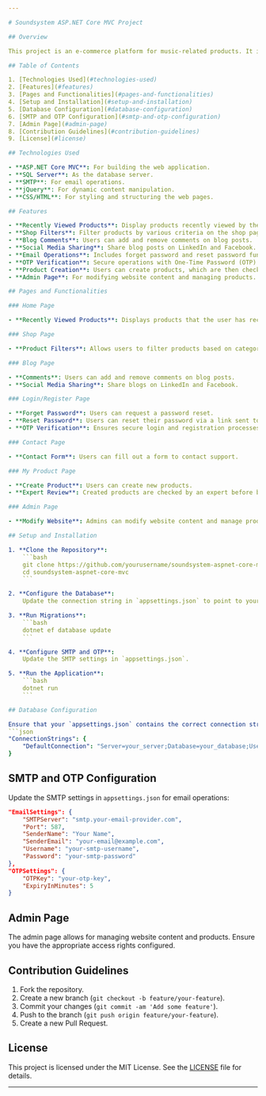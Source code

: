 ```yaml
---

# Soundsystem ASP.NET Core MVC Project

## Overview

This project is an e-commerce platform for music-related products. It includes various features like recently viewed products, filtering options, blog comments, social media sharing, email operations, OTP verification, product creation, and an admin panel for website modifications.

## Table of Contents

1. [Technologies Used](#technologies-used)
2. [Features](#features)
3. [Pages and Functionalities](#pages-and-functionalities)
4. [Setup and Installation](#setup-and-installation)
5. [Database Configuration](#database-configuration)
6. [SMTP and OTP Configuration](#smtp-and-otp-configuration)
7. [Admin Page](#admin-page)
8. [Contribution Guidelines](#contribution-guidelines)
9. [License](#license)

## Technologies Used

- **ASP.NET Core MVC**: For building the web application.
- **SQL Server**: As the database server.
- **SMTP**: For email operations.
- **jQuery**: For dynamic content manipulation.
- **CSS/HTML**: For styling and structuring the web pages.

## Features

- **Recently Viewed Products**: Display products recently viewed by the user on the home page.
- **Shop Filters**: Filter products by various criteria on the shop page.
- **Blog Comments**: Users can add and remove comments on blog posts.
- **Social Media Sharing**: Share blog posts on LinkedIn and Facebook.
- **Email Operations**: Includes forget password and reset password functionalities via SMTP.
- **OTP Verification**: Secure operations with One-Time Password (OTP) verification.
- **Product Creation**: Users can create products, which are then checked by an expert before being published.
- **Admin Page**: For modifying website content and managing products.

## Pages and Functionalities

### Home Page

- **Recently Viewed Products**: Displays products that the user has recently viewed.

### Shop Page

- **Product Filters**: Allows users to filter products based on categories, price, ratings, etc.

### Blog Page

- **Comments**: Users can add and remove comments on blog posts.
- **Social Media Sharing**: Share blogs on LinkedIn and Facebook.

### Login/Register Page

- **Forget Password**: Users can request a password reset.
- **Reset Password**: Users can reset their password via a link sent to their email.
- **OTP Verification**: Ensures secure login and registration processes.

### Contact Page

- **Contact Form**: Users can fill out a form to contact support.

### My Product Page

- **Create Product**: Users can create new products.
- **Expert Review**: Created products are checked by an expert before being published.

### Admin Page

- **Modify Website**: Admins can modify website content and manage products.

## Setup and Installation

1. **Clone the Repository**:
    ```bash
    git clone https://github.com/yourusername/soundsystem-aspnet-core-mvc.git
    cd soundsystem-aspnet-core-mvc
    ```

2. **Configure the Database**:
    Update the connection string in `appsettings.json` to point to your SQL Server instance.

3. **Run Migrations**:
    ```bash
    dotnet ef database update
    ```

4. **Configure SMTP and OTP**:
    Update the SMTP settings in `appsettings.json`.

5. **Run the Application**:
    ```bash
    dotnet run
    ```

## Database Configuration

Ensure that your `appsettings.json` contains the correct connection string for your SQL Server. Example:
```json
"ConnectionStrings": {
    "DefaultConnection": "Server=your_server;Database=your_database;User Id=your_user;Password=your_password;"
}
```

## SMTP and OTP Configuration

Update the SMTP settings in `appsettings.json` for email operations:
```json
"EmailSettings": {
    "SMTPServer": "smtp.your-email-provider.com",
    "Port": 587,
    "SenderName": "Your Name",
    "SenderEmail": "your-email@example.com",
    "Username": "your-smtp-username",
    "Password": "your-smtp-password"
},
"OTPSettings": {
    "OTPKey": "your-otp-key",
    "ExpiryInMinutes": 5
}
```

## Admin Page

The admin page allows for managing website content and products. Ensure you have the appropriate access rights configured.

## Contribution Guidelines

1. Fork the repository.
2. Create a new branch (`git checkout -b feature/your-feature`).
3. Commit your changes (`git commit -am 'Add some feature'`).
4. Push to the branch (`git push origin feature/your-feature`).
5. Create a new Pull Request.

## License

This project is licensed under the MIT License. See the [LICENSE](LICENSE) file for details.

---
```

